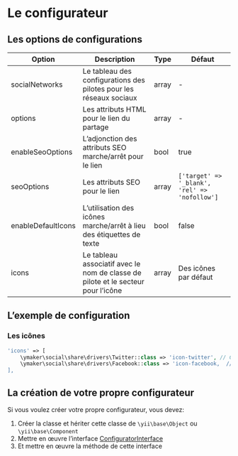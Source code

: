 Le configurateur
================

## Les options de configurations

| Option            | Description                                                                       | Type  | Défaut                                        |
|-------------------|-----------------------------------------------------------------------------------|-------|-----------------------------------------------|
|socialNetworks     |Le tableau des configurations des pilotes pour les réseaux sociaux                 |array  |-                                              |
|options            |Les attributs HTML pour le lien du partage                                         |array  |-                                              |
|enableSeoOptions   |L’adjonction des attributs SEO marche/arrêt pour le lien                           |bool   |true                                           |
|seoOptions         |Les attributs SEO pour le lien                                                     |array  |`['target' => '_blank', 'rel' => 'nofollow']`  |
|enableDefaultIcons |L’utilisation des icônes marche/arrêt à lieu des étiquettes de texte               |bool   |false                                          |
|icons              |Le tableau associatif avec le nom de classe de pilote et le secteur pour l’icône   |array  |Des icônes par défaut                          |

## L’exemple de configuration

### Les icônes

```php
'icons' => [
    \ymaker\social\share\drivers\Twitter::class => 'icon-twitter', // CSS classe
    \ymaker\social\share\drivers\Facebook::class => 'icon-facebook,  // CSS classe
],
```

## La création de votre propre configurateur

Si vous voulez créer votre propre configurateur, vous devez:

1. Créer la classe et hériter cette classe de `\yii\base\Object` ou `\yii\base\Component`
2. Mettre en œuvre l’interface [ConfiguratorInterface](https://github.com/yiimaker/yii2-social-share/blob/master/src/configurators/ConfiguratorInterface.php)
3. Et mettre en œuvre la méthode de cette interface